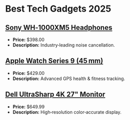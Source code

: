 # Best Tech Gadgets 2025

## [Sony WH‑1000XM5 Headphones](https://www.amazon.com/dp/B09XS7K6WY?tag=mychanneld-20)
- **Price:** $398.00
- **Description:** Industry‑leading noise cancellation.

## [Apple Watch Series 9 (45 mm)](https://www.amazon.com/dp/B0CHX2F5SP?tag=mychanneld-20)
- **Price:** $429.00
- **Description:** Advanced GPS health & fitness tracking.

## [Dell UltraSharp 4K 27" Monitor](https://www.amazon.com/dp/B0B9GYG7D1?tag=mychanneld-20)
- **Price:** $649.99
- **Description:** High‑resolution color‑accurate display.

